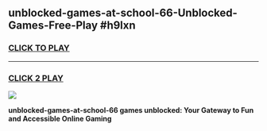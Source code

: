 
## unblocked-games-at-school-66-Unblocked-Games-Free-Play #h9lxn
<h3>
<a href="https://us.freeplayer.one?title=unblocked-games-at-school-66&ref=9M">CLICK TO PLAY</a></h3>
<hr>

<h3>
<a href="https://us.freeplayer.one?title=unblocked-games-at-school-66&ref=9M">CLICK 2 PLAY</a>
  
</h3>

<a href="https://us.freeplayer.one?title=unblocked-games-at-school-66&ref=9M"><img src="https://clearcache.store/games.png"></a>


**unblocked-games-at-school-66 games unblocked: Your Gateway to Fun and Accessible Online Gaming**
